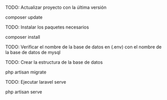 TODO: Actualizar proyecto con la última versión

composer update

TODO: Instalar los paquetes necesarios

composer install

TODO: Verificar el nombre de la base de datos en (.env) con el nombre de la base de datos de mysql

TODO: Crear la estructura de la base de datos

php artisan migrate

TODO: Ejecutar laravel serve

php artisan serve
